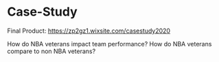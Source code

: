 # Case-Study

Final Product: https://zp2gz1.wixsite.com/casestudy2020

How do NBA veterans impact team performance? How do NBA veterans compare to non NBA veterans?
